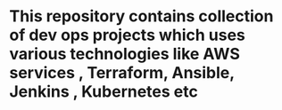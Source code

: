# This repository contains collection of dev ops projects which uses various technologies like AWS services , Terraform, Ansible, Jenkins , Kubernetes etc

